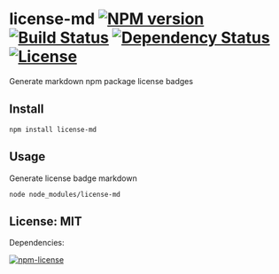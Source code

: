# license-md [![NPM version](https://badge.fury.io/js/license-md.png?branch=master)](https://npmjs.org/package/license-md) [![Build Status](https://travis-ci.org/angleman/license-md.png?branch=master)](https://travis-ci.org/angleman/license-md) [![Dependency Status](https://gemnasium.com/angleman/license-md.png?branch=master)](https://gemnasium.com/angleman/license-md) [![License](http://badgr.co/use/MIT.png?bg=%2343d100)](#licensemit)

Generate markdown npm package license badges


## Install

```
npm install license-md
```

## Usage

Generate license badge markdown

```
node node_modules/license-md
```


## License: MIT

Dependencies:

[![npm-license](http://badgr.co/npm-license/BSD.png?bg=%23339e00 "npm-license@0.1.7-1 Berkeley Software Distribution")](http://github.com/angleman/npm-license)